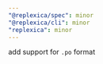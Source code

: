 ```yaml
---
"@replexica/spec": minor
"@replexica/cli": minor
"replexica": minor
---
```


add support for `.po` format
